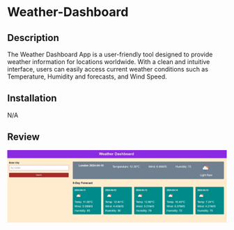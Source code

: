 # Weather-Dashboard

## Description
The Weather Dashboard App is a user-friendly tool designed to provide weather information for locations worldwide. With a clean and intuitive interface, users can easily access current weather conditions such as Temperature, Humidity and forecasts, and Wind Speed.

## Installation
N/A

## Review

![Weather Dashboard](Weather_Dashboard.JPG "Weather Dashboard")
